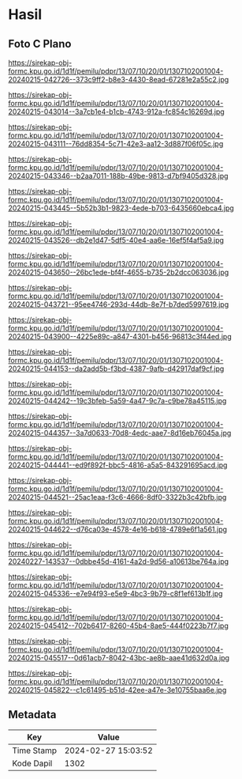 # Hasil

## Foto C Plano

https://sirekap-obj-formc.kpu.go.id/1d1f/pemilu/pdpr/13/07/10/20/01/1307102001004-20240215-042726--373c9ff2-b8e3-4430-8ead-67281e2a55c2.jpg

https://sirekap-obj-formc.kpu.go.id/1d1f/pemilu/pdpr/13/07/10/20/01/1307102001004-20240215-043014--3a7cb1e4-b1cb-4743-912a-fc854c16269d.jpg

https://sirekap-obj-formc.kpu.go.id/1d1f/pemilu/pdpr/13/07/10/20/01/1307102001004-20240215-043111--76dd8354-5c71-42e3-aa12-3d887f06f05c.jpg

https://sirekap-obj-formc.kpu.go.id/1d1f/pemilu/pdpr/13/07/10/20/01/1307102001004-20240215-043346--b2aa7011-188b-49be-9813-d7bf9405d328.jpg

https://sirekap-obj-formc.kpu.go.id/1d1f/pemilu/pdpr/13/07/10/20/01/1307102001004-20240215-043445--5b52b3b1-9823-4ede-b703-6435660ebca4.jpg

https://sirekap-obj-formc.kpu.go.id/1d1f/pemilu/pdpr/13/07/10/20/01/1307102001004-20240215-043526--db2e1d47-5df5-40e4-aa6e-16ef5f4af5a9.jpg

https://sirekap-obj-formc.kpu.go.id/1d1f/pemilu/pdpr/13/07/10/20/01/1307102001004-20240215-043650--26bc1ede-bf4f-4655-b735-2b2dcc063036.jpg

https://sirekap-obj-formc.kpu.go.id/1d1f/pemilu/pdpr/13/07/10/20/01/1307102001004-20240215-043721--95ee4746-293d-44db-8e7f-b7ded5997619.jpg

https://sirekap-obj-formc.kpu.go.id/1d1f/pemilu/pdpr/13/07/10/20/01/1307102001004-20240215-043900--4225e89c-a847-4301-b456-96813c3f44ed.jpg

https://sirekap-obj-formc.kpu.go.id/1d1f/pemilu/pdpr/13/07/10/20/01/1307102001004-20240215-044153--da2add5b-f3bd-4387-9afb-d42917daf9cf.jpg

https://sirekap-obj-formc.kpu.go.id/1d1f/pemilu/pdpr/13/07/10/20/01/1307102001004-20240215-044242--19c3bfeb-5a59-4a47-9c7a-c9be78a45115.jpg

https://sirekap-obj-formc.kpu.go.id/1d1f/pemilu/pdpr/13/07/10/20/01/1307102001004-20240215-044357--3a7d0633-70d8-4edc-aae7-8d16eb76045a.jpg

https://sirekap-obj-formc.kpu.go.id/1d1f/pemilu/pdpr/13/07/10/20/01/1307102001004-20240215-044441--ed9f892f-bbc5-4816-a5a5-843291695acd.jpg

https://sirekap-obj-formc.kpu.go.id/1d1f/pemilu/pdpr/13/07/10/20/01/1307102001004-20240215-044521--25ac1eaa-f3c6-4666-8df0-3322b3c42bfb.jpg

https://sirekap-obj-formc.kpu.go.id/1d1f/pemilu/pdpr/13/07/10/20/01/1307102001004-20240215-044622--d76ca03e-4578-4e16-b618-4789e6f1a561.jpg

https://sirekap-obj-formc.kpu.go.id/1d1f/pemilu/pdpr/13/07/10/20/01/1307102001004-20240227-143537--0dbbe45d-4161-4a2d-9d56-a10613be764a.jpg

https://sirekap-obj-formc.kpu.go.id/1d1f/pemilu/pdpr/13/07/10/20/01/1307102001004-20240215-045336--e7e94f93-e5e9-4bc3-9b79-c8f1ef613b1f.jpg

https://sirekap-obj-formc.kpu.go.id/1d1f/pemilu/pdpr/13/07/10/20/01/1307102001004-20240215-045412--702b6417-8260-45b4-8ae5-444f0223b7f7.jpg

https://sirekap-obj-formc.kpu.go.id/1d1f/pemilu/pdpr/13/07/10/20/01/1307102001004-20240215-045517--0d61acb7-8042-43bc-ae8b-aae41d632d0a.jpg

https://sirekap-obj-formc.kpu.go.id/1d1f/pemilu/pdpr/13/07/10/20/01/1307102001004-20240215-045822--c1c61495-b51d-42ee-a47e-3e10755baa6e.jpg


## Metadata

| Key        | Value               |
| ---------- | ------------------- |
| Time Stamp | 2024-02-27 15:03:52 |
| Kode Dapil | 1302                |



